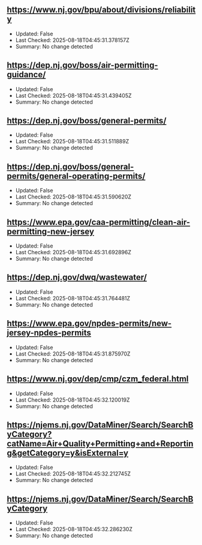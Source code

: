 ## https://www.nj.gov/bpu/about/divisions/reliability
- Updated: False
- Last Checked: 2025-08-18T04:45:31.378157Z
- Summary: No change detected

## https://dep.nj.gov/boss/air-permitting-guidance/
- Updated: False
- Last Checked: 2025-08-18T04:45:31.439405Z
- Summary: No change detected

## https://dep.nj.gov/boss/general-permits/
- Updated: False
- Last Checked: 2025-08-18T04:45:31.511889Z
- Summary: No change detected

## https://dep.nj.gov/boss/general-permits/general-operating-permits/
- Updated: False
- Last Checked: 2025-08-18T04:45:31.590620Z
- Summary: No change detected

## https://www.epa.gov/caa-permitting/clean-air-permitting-new-jersey
- Updated: False
- Last Checked: 2025-08-18T04:45:31.692896Z
- Summary: No change detected

## https://dep.nj.gov/dwq/wastewater/
- Updated: False
- Last Checked: 2025-08-18T04:45:31.764481Z
- Summary: No change detected

## https://www.epa.gov/npdes-permits/new-jersey-npdes-permits
- Updated: False
- Last Checked: 2025-08-18T04:45:31.875970Z
- Summary: No change detected

## https://www.nj.gov/dep/cmp/czm_federal.html
- Updated: False
- Last Checked: 2025-08-18T04:45:32.120019Z
- Summary: No change detected

## https://njems.nj.gov/DataMiner/Search/SearchByCategory?catName=Air+Quality+Permitting+and+Reporting&getCategory=y&isExternal=y
- Updated: False
- Last Checked: 2025-08-18T04:45:32.212745Z
- Summary: No change detected

## https://njems.nj.gov/DataMiner/Search/SearchByCategory
- Updated: False
- Last Checked: 2025-08-18T04:45:32.286230Z
- Summary: No change detected

